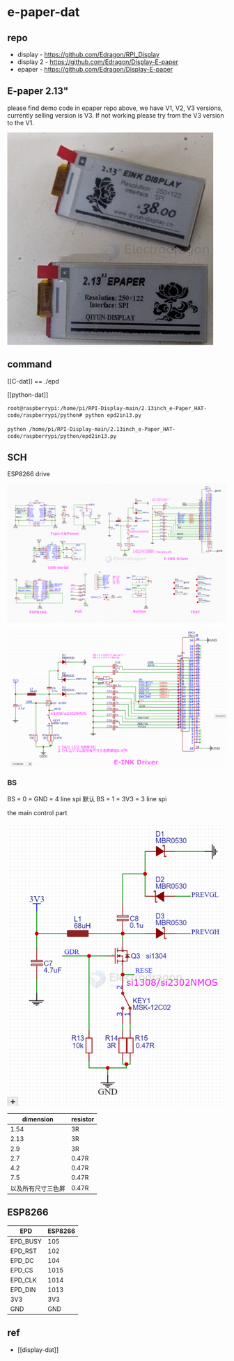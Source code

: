 
# e-paper-dat



## repo 

- display - https://github.com/Edragon/RPI_Display
- display 2 - https://github.com/Edragon/Display-E-paper
- epaper - https://github.com/Edragon/Display-E-paper


## E-paper 2.13"

please find demo code in epaper repo above, we have V1, V2, V3 versions, currently selling version is V3. If not working please try from the V3 version to the V1.

![](2025-06-12-20-42-41.png)

## command 

[[C-dat]] == ./epd

[[python-dat]] 

    root@raspberrypi:/home/pi/RPI-Display-main/2.13inch_e-Paper_HAT-code/raspberrypi/python# python epd2in13.py

    python /home/pi/RPI-Display-main/2.13inch_e-Paper_HAT-code/raspberrypi/python/epd2in13.py





## SCH 

ESP8266 drive 

![](2025-08-19-15-06-08.png)

![](2025-08-19-15-06-34.png)


### BS 

BS = 0 = GND = 4 line spi 默认
BS = 1 = 3V3 = 3 line spi

the main control part 

![](2025-08-19-15-14-11.png)

| dimension          | resistor |
| ------------------ | -------- |
| 1.54               | 3R       |
| 2.13               | 3R       |
| 2.9                | 3R       |
| 2.7                | 0.47R    |
| 4.2                | 0.47R    |
| 7.5                | 0.47R    |
| 以及所有尺寸三色屏 | 0.47R    |

## ESP8266 

| EPD      | ESP8266 |
| -------- | ------- |
| EPD_BUSY | 105     |
| EPD_RST  | 102     |
| EPD_DC   | 104     |
| EPD_CS   | 1015    |
| EPD_CLK  | 1014    |
| EPD_DIN  | 1013    |
| 3V3      | 3V3     |
| GND      | GND     |




## ref 

- [[display-dat]]

